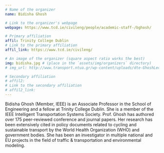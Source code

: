 ```yaml
---
# Name of the organizer
name: Bidisha Ghosh

# Link to the organizer's webpage
webpage: https://www.tcd.ie/civileng/people/academic-staff-/bghosh/

# Primary affiliation
affil: Trinity College Dublin
# Link to the primary affiliation
affil_link: https://www.tcd.ie/civileng/

# An image of the organizer (square aspect ratio works the best)
img: bidisha.jpg # (place in the `assets/img/organizers` directory)
# img_url: http://www.transport.ntua.gr/wp-content/uploads/dte-GhoshLecture-picture-October2018.jpg

# Secondary affiliation
# affil2: 
# Link to the secondary affiliation
# affil2_link: 
---
```


<!-- Whatever you write below will show up as the speaker's bio -->

Bidisha Ghosh (Member, IEEE) is an Associate Professor in the School of Engineering and a fellow at Trinity College Dublin. She is a member of the IEEE Intelligent Transportation Systems Society. Prof. Ghosh has authored over 175 peer-reviewed conference and journal papers. Her research has been extensively cited in policy documents related to cycling and sustainable transport by the World Health Organization (WHO) and government bodies. She has been an investigator in multiple national and EU projects in the field of traffic & transportation and environmental modeling.